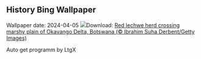 ## History Bing Wallpaper
Wallpaper date: 2024-04-05
![](https://www.bing.com/th?id=OHR.AntelopeBotswana_EN-CA1764175316_UHD.jpg&w=1000)Download: [Red lechwe herd crossing marshy plain of Okavango Delta, Botswana (© Ibrahim Suha Derbent/Getty Images)](https://www.bing.com/th?id=OHR.AntelopeBotswana_EN-CA1764175316_UHD.jpg)

Auto get programm by LtgX

